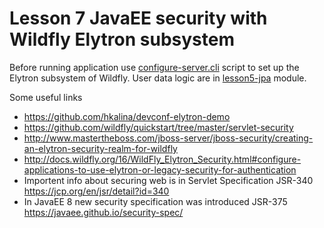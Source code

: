 # Lesson 7 JavaEE security with Wildfly Elytron subsystem

Before running application use [configure-server.cli](configure-server.cli) script to set up the Elytron subsystem of Wildfly.
User data logic are in [lesson5-jpa](./../lesson5-jpa) module.

Some useful links
* https://github.com/hkalina/devconf-elytron-demo
* https://github.com/wildfly/quickstart/tree/master/servlet-security
* http://www.mastertheboss.com/jboss-server/jboss-security/creating-an-elytron-security-realm-for-wildfly 
* http://docs.wildfly.org/16/WildFly_Elytron_Security.html#configure-applications-to-use-elytron-or-legacy-security-for-authentication 
* Importent info about securing web is in Servlet Specification JSR-340 https://jcp.org/en/jsr/detail?id=340 
* In JavaEE 8 new security specification was introduced JSR-375 https://javaee.github.io/security-spec/
